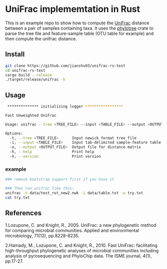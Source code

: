 # UniFrac implememtation in Rust

This is an example repo to show how to compute the [UniFrac](https://en.wikipedia.org/wiki/UniFrac) distance between a pair of samples containing taxa. 
It uses the [phylotree](https://github.com/lucblassel/phylotree-rs) crate to parse the tree file and feature-sample table (OTU table for example) and then compute the unifrac distance.

## Install
```bash
git clone https://github.com/jianshu93/unifrac-rs-test
cd unifrac-rs-test
cargo build --release
./target/release/unifrac -h
```

## Usage 
```bash
 ************** initializing logger *****************

Fast Unweighted UniFrac

Usage: unifrac --tree <TREE_FILE> --input <TABLE_FILE> --output <OUTPUT_FILE>

Options:
  -t, --tree <TREE_FILE>      Input newick format tree file
  -i, --input <TABLE_FILE>    Input tab-delimited sample-feature table
  -o, --output <OUTPUT_FILE>  Output file for distance matrix
  -h, --help                  Print help
  -V, --version               Print version
```

### example
```bash
### remove bootstrap support first if you have it

### Then run unifrac like this:
unifrac -t data/test_rot_new2.nwk -i data/table.txt -o try.txt
cat try.txt
```

## References
1.Lozupone, C. and Knight, R., 2005. UniFrac: a new phylogenetic method for comparing microbial communities. Applied and environmental microbiology, 71(12), pp.8228-8235.

2.Hamady, M., Lozupone, C. and Knight, R., 2010. Fast UniFrac: facilitating high-throughput phylogenetic analyses of microbial communities including analysis of pyrosequencing and PhyloChip data. The ISME journal, 4(1), pp.17-27.

